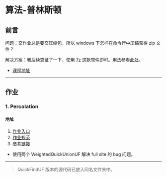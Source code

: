 # 算法-普林斯顿

## 前言

问题：交作业总是要交压缩包，所以 windows 下怎样在命令行中压缩获得 zip 文件？

解决方案：我后续查证了一下，使用 [7z](https://www.7-zip.org/download.html) 这款软件即可。用法参看[此处](http://blog.haoji.me/windows-cmd-zip.html?from=xa)。

- [课程地址](https://www.coursera.org/learn/algorithms-part1/home/week/)

---

## 作业

### 1. Percolation

#### 地址

1. [作业入口](https://www.coursera.org/learn/algorithms-part1/programming/Lhp5z/percolation)
2. [作业规范](https://coursera.cs.princeton.edu/algs4/assignments/percolation/specification.php)
3. [参考链接](https://github.com/PKUFlyingPig/Princeton-Algorithm/tree/master)

- 使用两个 WeightedQuickUnionUF 解决 full site 的 bug 问题。

---

> QuickFindUF 版本的源代码已放入同名文件夹中。
